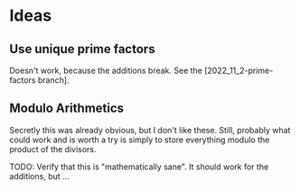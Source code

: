 # Ideas

## Use unique prime factors

Doesn't work, because the additions break. See the [2022_11_2-prime-factors branch].

## Modulo Arithmetics

Secretly this was already obvious, but I don't like these. Still, probably what could work and is worth a try is simply to store everything modulo the product of the divisors.

TODO: Verify that this is "mathematically sane". It should work for the additions, but ...

